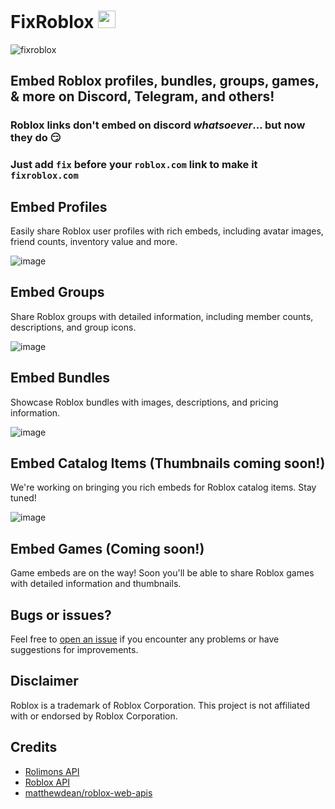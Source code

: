 # FixRoblox <img src="https://abs-0.twimg.com/emoji/v2/svg/1f527.svg" height="28">

![fixroblox](https://github.com/user-attachments/assets/e32b0618-ec5a-4985-a6db-3b6aab37625c)

## Embed Roblox profiles, bundles, groups, games, & more on Discord, Telegram, and others!
### Roblox links don't embed on discord *whatsoever*... but now they do 😏

### Just add `fix` before your `roblox.com` link to make it `fixroblox.com`

## Embed Profiles

Easily share Roblox user profiles with rich embeds, including avatar images, friend counts, inventory value and more.

![image](https://github.com/user-attachments/assets/e6686339-7fbe-4a83-9b92-5b37048ff50c)

## Embed Groups

Share Roblox groups with detailed information, including member counts, descriptions, and group icons.

![image](https://github.com/user-attachments/assets/30b21d1e-b150-4fe1-af9b-b0fed551e763)

## Embed Bundles

Showcase Roblox bundles with images, descriptions, and pricing information.

![image](https://github.com/user-attachments/assets/54e45391-2552-41b4-80ac-4547f7e03a77)

## Embed Catalog Items (Thumbnails coming soon!)

We're working on bringing you rich embeds for Roblox catalog items. Stay tuned!

![image](https://github.com/user-attachments/assets/06b4eca8-56dc-4ec5-85c0-f7f50916cbef)

## Embed Games (Coming soon!)

Game embeds are on the way! Soon you'll be able to share Roblox games with detailed information and thumbnails.

## Bugs or issues?

Feel free to [open an issue](https://github.com/YourGitHubUsername/FixRoblox/issues) if you encounter any problems or have suggestions for improvements.

## Disclaimer

Roblox is a trademark of Roblox Corporation. This project is not affiliated with or endorsed by Roblox Corporation.

## Credits
- [Rolimons API](https://www.rolimons.com/)
- [Roblox API](https://devforum.roblox.com/t/all-of-robloxs-apis/2290645)
- [matthewdean/roblox-web-apis](https://github.com/matthewdean/roblox-web-apis)
